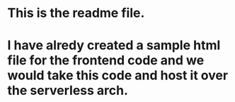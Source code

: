 # This is the readme file.
# I have alredy created a sample html file for the frontend code and we would take this code and host it over the serverless arch.
